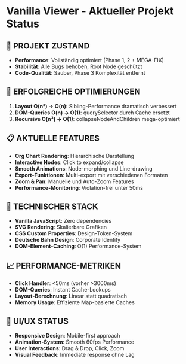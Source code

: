 # Vanilla Viewer - Aktueller Projekt Status

## 🎯 **PROJEKT ZUSTAND**
- **Performance**: Vollständig optimiert (Phase 1, 2 + MEGA-FIX)
- **Stabilität**: Alle Bugs behoben, Root Node geschützt
- **Code-Qualität**: Sauber, Phase 3 Komplexität entfernt

## 🚀 **ERFOLGREICHE OPTIMIERUNGEN**
1. **Layout O(n²) → O(n)**: Sibling-Performance dramatisch verbessert
2. **DOM-Queries O(n) → O(1)**: querySelector durch Cache ersetzt  
3. **Recursive O(n³) → O(1)**: collapseNodeAndChildren mega-optimiert

## 📋 **AKTUELLE FEATURES**
- **Org Chart Rendering**: Hierarchische Darstellung
- **Interactive Nodes**: Click to expand/collapse
- **Smooth Animations**: Node-morphing und Line-drawing
- **Export-Funktionen**: Multi-export mit verschiedenen Formaten
- **Zoom & Pan**: Manuelle und Auto-Zoom Features
- **Performance-Monitoring**: Violation-frei unter 50ms

## 🔧 **TECHNISCHER STACK**
- **Vanilla JavaScript**: Zero dependencies
- **SVG Rendering**: Skalierbare Grafiken
- **CSS Custom Properties**: Design-Token-System
- **Deutsche Bahn Design**: Corporate Identity
- **DOM-Element-Caching**: O(1) Performance-System

## 📈 **PERFORMANCE-METRIKEN**
- **Click Handler**: <50ms (vorher >3000ms)
- **DOM-Queries**: Instant Cache-Lookups
- **Layout-Berechnung**: Linear statt quadratisch
- **Memory Usage**: Effiziente Map-basierte Caches

## 🎨 **UI/UX STATUS**
- **Responsive Design**: Mobile-first approach
- **Animation-System**: Smooth 60fps Performance
- **User Interactions**: Drag & Drop, Click, Zoom
- **Visual Feedback**: Immediate response ohne Lag